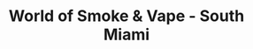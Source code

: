 ---
title: "World of Smoke & Vape - South Miami"
url: /miami/world-of-smoke-und-vape-south-miami/
shop: Tabak
---